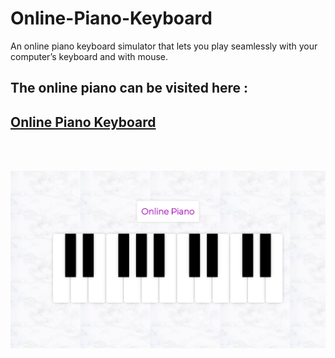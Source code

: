 # Online-Piano-Keyboard
An online piano keyboard simulator that lets you play seamlessly with your computer’s keyboard and with mouse.

## The online piano can be visited here :

## [Online Piano Keyboard](https://piano.web.app)


<br>

<br>


![screen](Screenshot/screen.png)
